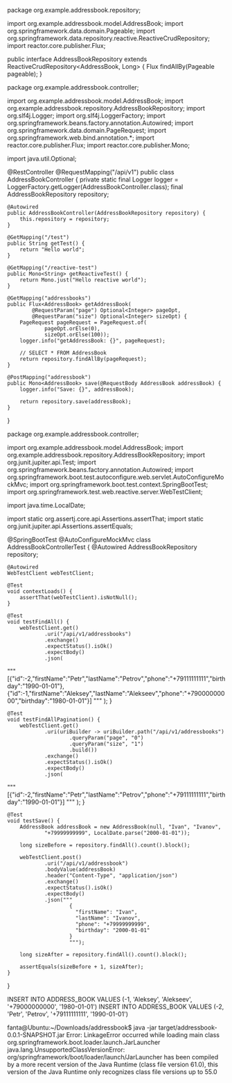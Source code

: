 package org.example.addressbook.repository;

import org.example.addressbook.model.AddressBook;
import org.springframework.data.domain.Pageable;
import org.springframework.data.repository.reactive.ReactiveCrudRepository;
import reactor.core.publisher.Flux;

public interface AddressBookRepository extends ReactiveCrudRepository<AddressBook, Long> {
    Flux<AddressBook> findAllBy(Pageable pageable);
}



package org.example.addressbook.controller;

import org.example.addressbook.model.AddressBook;
import org.example.addressbook.repository.AddressBookRepository;
import org.slf4j.Logger;
import org.slf4j.LoggerFactory;
import org.springframework.beans.factory.annotation.Autowired;
import org.springframework.data.domain.PageRequest;
import org.springframework.web.bind.annotation.*;
import reactor.core.publisher.Flux;
import reactor.core.publisher.Mono;

import java.util.Optional;

@RestController
@RequestMapping("/api/v1")
public class AddressBookController {
    private static final Logger logger = LoggerFactory.getLogger(AddressBookController.class);
    final AddressBookRepository repository;

    @Autowired
    public AddressBookController(AddressBookRepository repository) {
        this.repository = repository;
    }

    @GetMapping("/test")
    public String getTest() {
        return "Hello world";
    }

    @GetMapping("/reactive-test")
    public Mono<String> getReactiveTest() {
        return Mono.just("Hello reactive world");
    }

    @GetMapping("addressbooks")
    public Flux<AddressBook> getAddressBook(
            @RequestParam("page") Optional<Integer> pageOpt,
            @RequestParam("size") Optional<Integer> sizeOpt) {
        PageRequest pageRequest = PageRequest.of(
                pageOpt.orElse(0),
                sizeOpt.orElse(100));
        logger.info("getAddressBook: {}", pageRequest);

        // SELECT * FROM AddressBook
        return repository.findAllBy(pageRequest);
    }

    @PostMapping("addressbook")
    public Mono<AddressBook> save(@RequestBody AddressBook addressBook) {
        logger.info("Save: {}", addressBook);

        return repository.save(addressBook);
    }
}







package org.example.addressbook.controller;

import org.example.addressbook.model.AddressBook;
import org.example.addressbook.repository.AddressBookRepository;
import org.junit.jupiter.api.Test;
import org.springframework.beans.factory.annotation.Autowired;
import org.springframework.boot.test.autoconfigure.web.servlet.AutoConfigureMockMvc;
import org.springframework.boot.test.context.SpringBootTest;
import org.springframework.test.web.reactive.server.WebTestClient;

import java.time.LocalDate;

import static org.assertj.core.api.Assertions.assertThat;
import static org.junit.jupiter.api.Assertions.assertEquals;

@SpringBootTest
@AutoConfigureMockMvc
class AddressBookControllerTest {
    @Autowired
    AddressBookRepository repository;

    @Autowired
    WebTestClient webTestClient;

    @Test
    void contextLoads() {
        assertThat(webTestClient).isNotNull();
    }

    @Test
    void testFindAll() {
        webTestClient.get()
                .uri("/api/v1/addressbooks")
                .exchange()
                .expectStatus().isOk()
                .expectBody()
                .json(
"""
[{"id":-2,"firstName":"Petr","lastName":"Petrov","phone":"+79111111111","birthday":"1990-01-01"},
{"id":-1,"firstName":"Aleksey","lastName":"Alekseev","phone":"+79000000000","birthday":"1980-01-01"}]
"""
                );
    }

    @Test
    void testFindAllPagination() {
        webTestClient.get()
                .uri(uriBuilder -> uriBuilder.path("/api/v1/addressbooks")
                        .queryParam("page", "0")
                        .queryParam("size", "1")
                        .build())
                .exchange()
                .expectStatus().isOk()
                .expectBody()
                .json(
"""
[{"id":-2,"firstName":"Petr","lastName":"Petrov","phone":"+79111111111","birthday":"1990-01-01"}]
"""
                );
    }

    @Test
    void testSave() {
        AddressBook addressBook = new AddressBook(null, "Ivan", "Ivanov",
                "+79999999999", LocalDate.parse("2000-01-01"));

        long sizeBefore = repository.findAll().count().block();

        webTestClient.post()
                .uri("/api/v1/addressbook")
                .bodyValue(addressBook)
                .header("Content-Type", "application/json")
                .exchange()
                .expectStatus().isOk()
                .expectBody()
                .json("""
                        {
                          "firstName": "Ivan",
                          "lastName": "Ivanov",
                          "phone": "+79999999999",
                          "birthday": "2000-01-01"
                        }
                        """);

        long sizeAfter = repository.findAll().count().block();

        assertEquals(sizeBefore + 1, sizeAfter);
    }
}







INSERT INTO ADDRESS_BOOK
VALUES (-1, 'Aleksey', 'Alekseev', '+79000000000', '1980-01-01')
    INSERT
INTO ADDRESS_BOOK
VALUES (-2, 'Petr', 'Petrov', '+79111111111', '1990-01-01')


fanta@Ubuntu:~/Downloads/addressbook$ java -jar target/addressbook-0.0.1-SNAPSHOT.jar 
Error: LinkageError occurred while loading main class org.springframework.boot.loader.launch.JarLauncher
        java.lang.UnsupportedClassVersionError: org/springframework/boot/loader/launch/JarLauncher has been compiled by a more recent version of the Java Runtime (class file version 61.0), this version of the Java Runtime only recognizes class file versions up to 55.0
